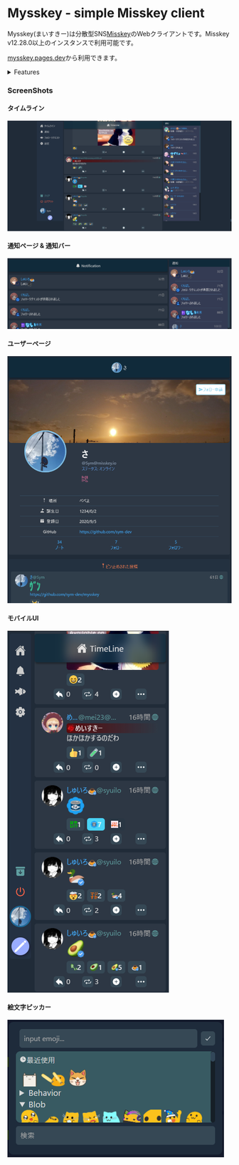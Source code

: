 # Mysskey - simple Misskey client

Mysskey(まいすきー)は分散型SNS[Misskey](https://github.com/misskey-dev/misskey)のWebクライアントです。Misskey v12.28.0以上のインスタンスで利用可能です。

[mysskey.pages.dev](https://mysskey.pages.dev)から利用できます。

<details>
  <summary>Features</summary>
  <details>
    <summary>Available</summary>
    <ul>
      <li> タイムライン(ホーム、ローカル、ソーシャル、グローバル)の閲覧</li>
      <li>  画像のNSFW(Not Safe For Work, 閲覧注意)の対応</li>
      <li>投稿詳細の閲覧(リプツリー、被引用など)</li>
      <li>ユーザーページの閲覧</li>
      <ul><li>ユーザーのフォロー</li></ul>
      <ul><li>ピン止め投稿の表示</li></ul>
      <ul><li>ユーザーの投稿(投稿、返信を含む投稿)表示</li></ul>
      <ul><li>フォロー、フォロワー一覧</li></ul>
      <li>通知の閲覧</li>
      <li>フォローリクエストの確認、承認・拒否</li>
      <li>投稿</li>
      <ul><li>公開範囲(グローバル、ホーム、フォロワー限定)</li></ul>
      <ul><li>CW(Content Warning)</li></ul>
      <ul><li>絵文字ピッカー</li></ul>
      <li>返信</li>
      <li>Renote、引用</li>
      <li>リアクション</li>
      <li><ul><li>リアクションピッカー</li></ul></li>
      <li>ピッカーの最近使った絵文字機能</li>
      <li>TLで自動でもっと見る機能</li>
      <li>TLのクリア機能</li>
    </ul>
  </details>
  <details>
    <summary>Unavailable</summary>
    <ul>
      <li>あなた宛て、DM、チャンネル、アンテナ、リストなどのTLの閲覧</li>
      <ul><li>投稿時のDM公開範囲設定</li></ul>
      <li>チャット</li>
      <li>ドライブ</li>
      <ul><li>投稿時のメディア添付</li></ul>
      <li>ギャラリー</li>
      <li>ハイライト</li>
      <li>見つける</li>
      <li>お知らせ</li>
      <li>検索</li>
      <li>グループ</li>
      <li>お気に入り</li>
      <li>ページ</li>
      <li>クリップ</li>
      <li>Misskey Games</li>
      <li>スクラッチパッド</li>
      <li>ルーム</li>
      <li>多くの設定</li>
      <li>etc..</li>
    </ul>
  </details>
</details>

### ScreenShots

#### タイムライン

![timeline](asset/timeline.png)

#### 通知ページ & 通知バー

![notification](asset/notification.png)

#### ユーザーページ

![userpage](asset/userpage.png)

#### モバイルUI

![mobile](asset/mobile.png)

#### 絵文字ピッカー

![emojipicker](asset/emojipicker.png)

